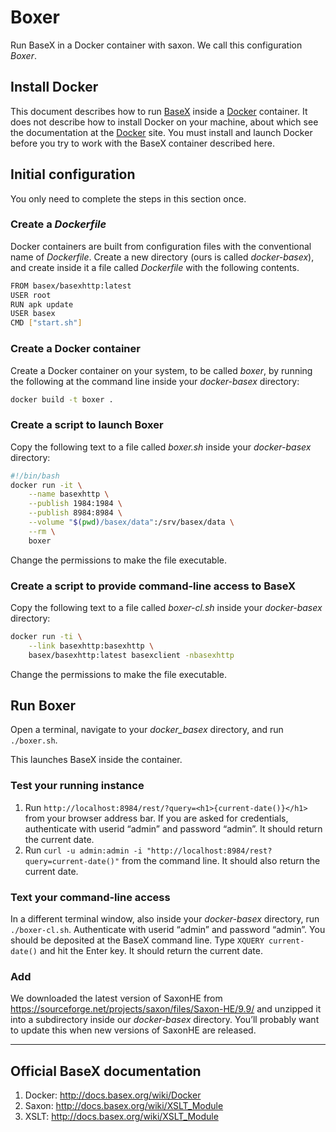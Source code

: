 # Boxer
Run BaseX in a Docker container with saxon. We call this configuration _Boxer_.

## Install Docker

This document describes how to run [BaseX](http://basex.org/) inside a [Docker](https://www.docker.com/) container. It does not describe how to install Docker on your machine, about which see the documentation at the [Docker](https://www.docker.com/) site. You must install and launch Docker before you try to work with the BaseX container described here. 

## Initial configuration

You only need to complete the steps in this section once.

### Create a _Dockerfile_

Docker containers are built from configuration files with the conventional name of _Dockerfile_. Create a new directory (ours is called _docker-basex_), and create inside it a file called _Dockerfile_ with the following contents.

```bash
FROM basex/basexhttp:latest
USER root
RUN apk update
USER basex
CMD ["start.sh"]
```

### Create a Docker container

Create a Docker container on your system, to be called _boxer_, by running the following at the command line inside your _docker-basex_ directory:

```bash
docker build -t boxer .
```

### Create a script to launch Boxer

Copy the following text to a file called _boxer.sh_ inside your _docker-basex_ directory:

```bash
#!/bin/bash
docker run -it \
	--name basexhttp \
	--publish 1984:1984 \
	--publish 8984:8984 \
	--volume "$(pwd)/basex/data":/srv/basex/data \
	--rm \
	boxer
```

Change the permissions to make the file executable.

### Create a script to provide command-line access to BaseX

Copy the following text to a file called _boxer-cl.sh_ inside your _docker-basex_ directory:

```bash
docker run -ti \
    --link basexhttp:basexhttp \
    basex/basexhttp:latest basexclient -nbasexhttp
```

Change the permissions to make the file executable.

## Run Boxer

Open a terminal, navigate to your _docker_basex_ directory, and run `./boxer.sh`.

This launches BaseX inside the container.

### Test your running instance

1. Run `http://localhost:8984/rest/?query=<h1>{current-date()}</h1>`
from your browser address bar. If you are asked for credentials, authenticate with userid “admin” and password “admin”. It should return the current date.
1. Run `curl -u admin:admin -i "http://localhost:8984/rest?query=current-date()"` from the command line. It should also return the current date.

### Text your command-line access

In a different terminal window, also inside your _docker-basex_ directory, run `./boxer-cl.sh`. Authenticate with userid “admin” and password “admin”. You should be deposited at the BaseX command line. Type `XQUERY current-date()` and hit the Enter key. It should return the current date.

### Add

We downloaded the latest version of SaxonHE from <https://sourceforge.net/projects/saxon/files/Saxon-HE/9.9/> and unzipped it into a subdirectory inside our _docker-basex_ directory. You’ll probably want to update this when new versions of SaxonHE are released.

____

## Official BaseX documentation

1. Docker: <http://docs.basex.org/wiki/Docker>
2. Saxon: <http://docs.basex.org/wiki/XSLT_Module>
3. XSLT: <http://docs.basex.org/wiki/XSLT_Module>


